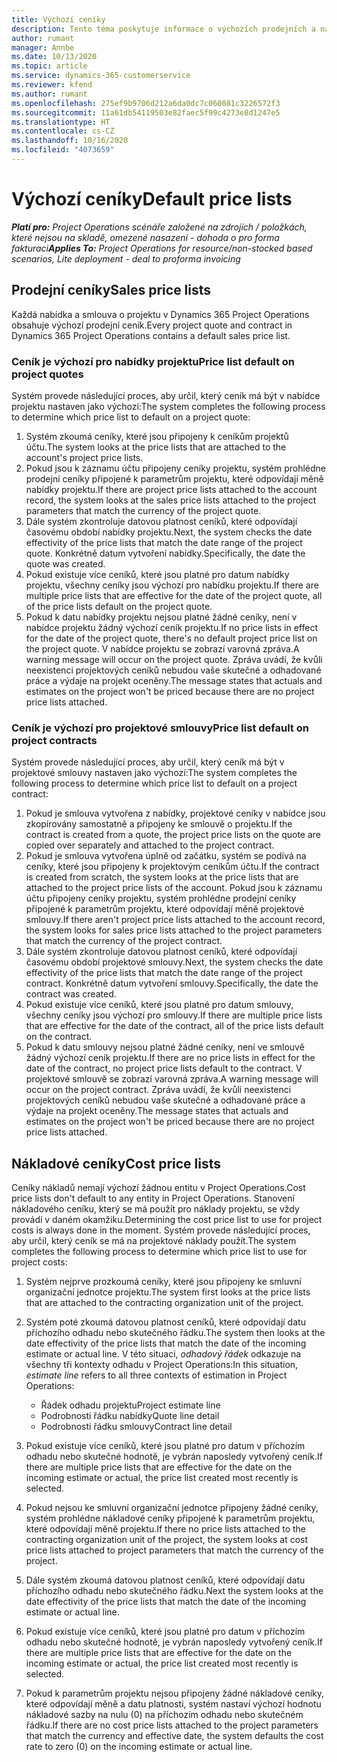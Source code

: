 ```yaml
---
title: Výchozí ceníky
description: Tento téma poskytuje informace o výchozích prodejních a nákladových cenících ve službě Project Operations.
author: rumant
manager: Annbe
ms.date: 10/13/2020
ms.topic: article
ms.service: dynamics-365-customerservice
ms.reviewer: kfend
ms.author: rumant
ms.openlocfilehash: 275ef9b9706d212a6da0dc7c060081c3226572f3
ms.sourcegitcommit: 11a61db54119503e82faec5f99c4273e8d1247e5
ms.translationtype: HT
ms.contentlocale: cs-CZ
ms.lasthandoff: 10/16/2020
ms.locfileid: "4073659"
---
```

# <a name="default-price-lists"></a><span data-ttu-id="51c2a-103">Výchozí ceníky</span><span class="sxs-lookup"><span data-stu-id="51c2a-103">Default price lists</span></span>

<span data-ttu-id="51c2a-104">_**Platí pro:** Project Operations scénáře založené na zdrojích / položkách, které nejsou na skladě, omezené nasazení - dohoda o pro forma fakturaci_</span><span class="sxs-lookup"><span data-stu-id="51c2a-104">_**Applies To:** Project Operations for resource/non-stocked based scenarios, Lite deployment - deal to proforma invoicing_</span></span>

## <a name="sales-price-lists"></a><span data-ttu-id="51c2a-105">Prodejní ceníky</span><span class="sxs-lookup"><span data-stu-id="51c2a-105">Sales price lists</span></span>

<span data-ttu-id="51c2a-106">Každá nabídka a smlouva o projektu v Dynamics 365 Project Operations obsahuje výchozí prodejní ceník.</span><span class="sxs-lookup"><span data-stu-id="51c2a-106">Every project quote and contract in Dynamics 365 Project Operations contains a default sales price list.</span></span> 

### <a name="price-list-default-on-project-quotes"></a><span data-ttu-id="51c2a-107">Ceník je výchozí pro nabídky projektu</span><span class="sxs-lookup"><span data-stu-id="51c2a-107">Price list default on project quotes</span></span>
<span data-ttu-id="51c2a-108">Systém provede následující proces, aby určil, který ceník má být v nabídce projektu nastaven jako výchozí:</span><span class="sxs-lookup"><span data-stu-id="51c2a-108">The system completes the following process to determine which price list to default on a project quote:</span></span>

1. <span data-ttu-id="51c2a-109">Systém zkoumá ceníky, které jsou připojeny k ceníkům projektů účtu.</span><span class="sxs-lookup"><span data-stu-id="51c2a-109">The system looks at the price lists that are attached to the account's project price lists.</span></span> 
2. <span data-ttu-id="51c2a-110">Pokud jsou k záznamu účtu připojeny ceníky projektu, systém prohlédne prodejní ceníky připojené k parametrům projektu, které odpovídají měně nabídky projektu.</span><span class="sxs-lookup"><span data-stu-id="51c2a-110">If there are project price lists attached to the account record, the system looks at the sales price lists attached to the project parameters that match the currency of the project quote.</span></span>
3. <span data-ttu-id="51c2a-111">Dále systém zkontroluje datovou platnost ceníků, které odpovídají časovému období nabídky projektu.</span><span class="sxs-lookup"><span data-stu-id="51c2a-111">Next, the system checks the date effectivity of the price lists that match the date range of the project quote.</span></span> <span data-ttu-id="51c2a-112">Konkrétně datum vytvoření nabídky.</span><span class="sxs-lookup"><span data-stu-id="51c2a-112">Specifically, the date the quote was created.</span></span>
4. <span data-ttu-id="51c2a-113">Pokud existuje více ceníků, které jsou platné pro datum nabídky projektu, všechny ceníky jsou výchozí pro nabídku projektu.</span><span class="sxs-lookup"><span data-stu-id="51c2a-113">If there are multiple price lists that are effective for the date of the project quote, all of the price lists default on the project quote.</span></span>
5. <span data-ttu-id="51c2a-114">Pokud k datu nabídky projektu nejsou platné žádné ceníky, není v nabídce projektu žádný výchozí ceník projektu.</span><span class="sxs-lookup"><span data-stu-id="51c2a-114">If no price lists in effect for the date of the project quote, there's no default project price list on the project quote.</span></span> <span data-ttu-id="51c2a-115">V nabídce projektu se zobrazí varovná zpráva.</span><span class="sxs-lookup"><span data-stu-id="51c2a-115">A warning message will occur on the project quote.</span></span> <span data-ttu-id="51c2a-116">Zpráva uvádí, že kvůli neexistenci projektových ceníků nebudou vaše skutečné a odhadované práce a výdaje na projekt oceněny.</span><span class="sxs-lookup"><span data-stu-id="51c2a-116">The message states that actuals and estimates on the project won't be priced because there are no project price lists attached.</span></span>

### <a name="price-list-default-on-project-contracts"></a><span data-ttu-id="51c2a-117">Ceník je výchozí pro projektové smlouvy</span><span class="sxs-lookup"><span data-stu-id="51c2a-117">Price list default on project contracts</span></span> 
<span data-ttu-id="51c2a-118">Systém provede následující proces, aby určil, který ceník má být v projektové smlouvy nastaven jako výchozí:</span><span class="sxs-lookup"><span data-stu-id="51c2a-118">The system completes the following process to determine which price list to default on a project contract:</span></span>

1. <span data-ttu-id="51c2a-119">Pokud je smlouva vytvořena z nabídky, projektové ceníky v nabídce jsou zkopírovány samostatně a připojeny ke smlouvě o projektu.</span><span class="sxs-lookup"><span data-stu-id="51c2a-119">If the contract is created from a quote, the project price lists on the quote are copied over separately and attached to the project contract.</span></span>
2. <span data-ttu-id="51c2a-120">Pokud je smlouva vytvořena úplně od začátku, systém se podívá na ceníky, které jsou připojeny k projektovým ceníkům účtu.</span><span class="sxs-lookup"><span data-stu-id="51c2a-120">If the contract is created from scratch, the system looks at the price lists that are attached to the project price lists of the account.</span></span> <span data-ttu-id="51c2a-121">Pokud jsou k záznamu účtu připojeny ceníky projektu, systém prohlédne prodejní ceníky připojené k parametrům projektu, které odpovídají měně projektové smlouvy.</span><span class="sxs-lookup"><span data-stu-id="51c2a-121">If there aren't project price lists attached to the account record, the system looks for sales price lists attached to the project parameters that match the currency of the project contract.</span></span>
4. <span data-ttu-id="51c2a-122">Dále systém zkontroluje datovou platnost ceníků, které odpovídají časovému období projektové smlouvy.</span><span class="sxs-lookup"><span data-stu-id="51c2a-122">Next, the system checks the date effectivity of the price lists that match the date range of the project contract.</span></span> <span data-ttu-id="51c2a-123">Konkrétně datum vytvoření smlouvy.</span><span class="sxs-lookup"><span data-stu-id="51c2a-123">Specifically, the date the contract was created.</span></span>
5. <span data-ttu-id="51c2a-124">Pokud existuje více ceníků, které jsou platné pro datum smlouvy, všechny ceníky jsou výchozí pro smlouvy.</span><span class="sxs-lookup"><span data-stu-id="51c2a-124">If there are multiple price lists that are effective for the date of the contract, all of the price lists default on the contract.</span></span>
6. <span data-ttu-id="51c2a-125">Pokud k datu smlouvy nejsou platné žádné ceníky, není ve smlouvě žádný výchozí ceník projektu.</span><span class="sxs-lookup"><span data-stu-id="51c2a-125">If there are no price lists in effect for the date of the contract, no project price lists default to the contract.</span></span> <span data-ttu-id="51c2a-126">V projektové smlouvě se zobrazí varovná zpráva.</span><span class="sxs-lookup"><span data-stu-id="51c2a-126">A warning message will occur on the project contract.</span></span> <span data-ttu-id="51c2a-127">Zpráva uvádí, že kvůli neexistenci projektových ceníků nebudou vaše skutečné a odhadované práce a výdaje na projekt oceněny.</span><span class="sxs-lookup"><span data-stu-id="51c2a-127">The message states that actuals and estimates on the project won't be priced because there are no project price lists attached.</span></span>

## <a name="cost-price-lists"></a><span data-ttu-id="51c2a-128">Nákladové ceníky</span><span class="sxs-lookup"><span data-stu-id="51c2a-128">Cost price lists</span></span>

<span data-ttu-id="51c2a-129">Ceníky nákladů nemají výchozí žádnou entitu v Project Operations.</span><span class="sxs-lookup"><span data-stu-id="51c2a-129">Cost price lists don't default to any entity in Project Operations.</span></span> <span data-ttu-id="51c2a-130">Stanovení nákladového ceníku, který se má použít pro náklady projektu, se vždy provádí v daném okamžiku.</span><span class="sxs-lookup"><span data-stu-id="51c2a-130">Determining the cost price list to use for project costs is always done in the moment.</span></span> <span data-ttu-id="51c2a-131">Systém provede následující proces, aby určil, který ceník se má na projektové náklady použít.</span><span class="sxs-lookup"><span data-stu-id="51c2a-131">The system completes the following process to determine which price list to use for project costs:</span></span>

1. <span data-ttu-id="51c2a-132">Systém nejprve prozkoumá ceníky, které jsou připojeny ke smluvní organizační jednotce projektu.</span><span class="sxs-lookup"><span data-stu-id="51c2a-132">The system first looks at the price lists that are attached to the contracting organization unit of the project.</span></span>
2. <span data-ttu-id="51c2a-133">Systém poté zkoumá datovou platnost ceníků, které odpovídají datu příchozího odhadu nebo skutečného řádku.</span><span class="sxs-lookup"><span data-stu-id="51c2a-133">The system then looks at the date effectivity of the price lists that match the date of the incoming estimate or actual line.</span></span> <span data-ttu-id="51c2a-134">V této situaci, *odhadový řádek* odkazuje na všechny tři kontexty odhadu v Project Operations:</span><span class="sxs-lookup"><span data-stu-id="51c2a-134">In this situation, *estimate line* refers to all three contexts of estimation in Project Operations:</span></span>

    - <span data-ttu-id="51c2a-135">Řádek odhadu projektu</span><span class="sxs-lookup"><span data-stu-id="51c2a-135">Project estimate line</span></span>
    - <span data-ttu-id="51c2a-136">Podrobnosti řádku nabídky</span><span class="sxs-lookup"><span data-stu-id="51c2a-136">Quote line detail</span></span>
    - <span data-ttu-id="51c2a-137">Podrobnosti řádku smlouvy</span><span class="sxs-lookup"><span data-stu-id="51c2a-137">Contract line detail</span></span>
  
3. <span data-ttu-id="51c2a-138">Pokud existuje více ceníků, které jsou platné pro datum v příchozím odhadu nebo skutečné hodnotě, je vybrán naposledy vytvořený ceník.</span><span class="sxs-lookup"><span data-stu-id="51c2a-138">If there are multiple price lists that are effective for the date on the incoming estimate or actual, the price list created most recently is selected.</span></span>
4. <span data-ttu-id="51c2a-139">Pokud nejsou ke smluvní organizační jednotce připojeny žádné ceníky, systém prohlédne nákladové ceníky připojené k parametrům projektu, které odpovídají měně projektu.</span><span class="sxs-lookup"><span data-stu-id="51c2a-139">If there no price lists attached to the contracting organization unit of the project, the system looks at cost price lists attached to project parameters that match the currency of the project.</span></span>
5. <span data-ttu-id="51c2a-140">Dále systém zkoumá datovou platnost ceníků, které odpovídají datu příchozího odhadu nebo skutečného řádku.</span><span class="sxs-lookup"><span data-stu-id="51c2a-140">Next the system looks at the date effectivity of the price lists that match the date of the incoming estimate or actual line.</span></span> 
6. <span data-ttu-id="51c2a-141">Pokud existuje více ceníků, které jsou platné pro datum v příchozím odhadu nebo skutečné hodnotě, je vybrán naposledy vytvořený ceník.</span><span class="sxs-lookup"><span data-stu-id="51c2a-141">If there are multiple price lists that are effective for the date on the incoming estimate or actual, the price list created most recently is selected.</span></span>
7. <span data-ttu-id="51c2a-142">Pokud k parametrům projektu nejsou připojeny žádné nákladové ceníky, které odpovídají měně a datu platnosti, systém nastaví výchozí hodnotu nákladové sazby na nulu (0) na příchozím odhadu nebo skutečném řádku.</span><span class="sxs-lookup"><span data-stu-id="51c2a-142">If there are no cost price lists attached to the project parameters that match the currency and effective date, the system defaults the cost rate to zero (0) on the incoming estimate or actual line.</span></span>
